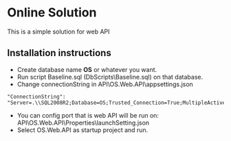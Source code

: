 # Online Solution
This is a simple solution for web API
## Installation instructions
- Create database name **OS** or whatever you want.
- Run script Baseline.sql (DbScripts\Baseline.sql) on that database.
- Change connectionString in API\OS.Web.API\appsettings.json
```
"ConnectionString": "Server=.\\SQL2008R2;Database=OS;Trusted_Connection=True;MultipleActiveResultSets=true"
``` 
- You can config port that is web API will be run on: API\OS.Web.API\Properties\launchSetting.json
- Select OS.Web.API as startup project and run.